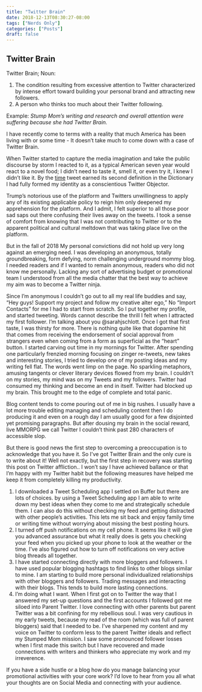 ```yaml
---
title: "Twitter Brain"
date: 2018-12-13T08:30:27-08:00
tags: ["Nerds Only"]
categories: ["Posts"]
draft: false
---
```


## Twitter Brain

Twitter Brain; Noun:

1. The condition resulting from excessive attention to Twitter characterized by intense effort toward building your personal brand  and attracting new followers.
2. A person who thinks too much about their Twitter following. 

Example: 
_Stump Mom’s writing and research and overall attention were suffering because she had Twitter Brain._ 

I have recently come to terms with a reality that much America has been living with or some time - It doesn’t take much to come down with a case of Twitter Brain.

When Twitter started to capture the media imagination and take the public discourse by storm I reacted to it, as a typical American seven year would react to a novel food; I didn’t need to taste it, smell it, or even try it, I knew I didn’t like it. By the [time](https://www.digitaltrends.com/social-media/tweet-is-now-officially-a-word-in-the-oxford-english-dictionary/) tweet earned its second definition in the Dictionary I had fully formed my identity as a conscientious Twitter Objector. 

Trump’s notorious use of the platform and Twitters unwillingness to apply any of its existing applicable policy to reign him only deepened my apprehension for the platform. And I admit, I felt superior to all those poor sad saps out there confusing their lives away on the tweets. I took a sense of comfort from knowing that I was not contributing to Twitter or to the apparent political and cultural meltdown that was taking place live on the platform. 

But in the fall of 2018 My personal convictions did not hold up very long against an emerging need. I was developing an anonymous, totally groundbreaking, form defying, norm challenging underground mommy blog. I needed readers and if I wanted to remain anonymous, readers who did not know me personally. Lacking any sort of advertising budget or promotional team I understood from all the media chatter that the best way to achieve my aim was to become a Twitter ninja. 

Since I’m anonymous I couldn’t go out to all my real life buddies and say, “Hey guys! Support my project and follow my creative alter ego,” No “Import Contacts” for me I had to start from scratch. So I put together my profile, and started tweeting.  Words cannot describe the thrill I felt when I attracted my first follower. I’m talking about you @sarahjschlott. Once I got that first taste, I was thirsty for more. There is nothing quite like that dopamine hit that comes from receiving the endorsement of social approval from strangers even when coming from a form as superficial as the “heart” button. I started carving out time in my mornings for Twitter. After spending one particularly frenzied morning focusing on zinger re-tweets, new takes and interesting stories, I tried to develop one of my posting ideas and my writing fell flat. The words went limp on the page. No sparkling metaphors, amusing tangents or clever literary devices flowed from my brain. I couldn’t on my stories, my mind was on my Tweets and my followers. Twitter had consumed my thinking and become an end in itself. Twitter had blocked up my brain. This brought me to the edge of complete and total panic. 

Blog content tends to come pouring out of me in big rushes. I usually have a lot more trouble editing managing and scheduling content then I do producing it and even on a rough day I am usually good for a few disjointed yet promising paragraphs.  But after dousing my brain in the social reward, live MMORPG we call Twitter I couldn’t think past 280 characters of accessible slop. 

But there is good news the first step to overcoming a preoccupation is to acknowledge that you have it.  So I’ve got Twitter Brain and the only cure is to write about it! Well not exactly, but the first step in recovery was starting this post on Twitter affliction.. I won’t say I have achieved ballance or that I’m happy with my Twitter habit but the following measures have helped me keep it from completely killing my productivity.

1. I downloaded a Tweet Scheduling app  I settled on Buffer but there are lots of choices. by using a Tweet Scheduling app I am able to write down my best ideas when they come to me and strategically schedule them. I can also do this without checking my feed and getting distracted with other people’s activities. This lets me sit back and enjoy family time or writing time without worrying about missing the best posting hours. 
2. I turned off push notifications on my cell phone. It seems like it will give you advanced assurance but what it really does is gets you checking your feed when you picked up your phone to look at the weather or the time. I’ve also figured out how to turn off notifications on very active blog threads all together.
3. I have started connecting directly with more bloggers and followers. I have used popular blogging hashtags to find links to other blogs similar to mine. I am starting to build more personal individualized relationships with other bloggers and followers. Trading messages and interacting with their blogs. This tends to build more lasting connections. 
4. I’m doing what I want. When I first got on to Twitter the way that I answered my set-up questions and the first accounts I followed got me siloed into Parent Twitter. I love connecting with other parents but parent Twitter was a bit confining for my rebellious soul. I was very cautious in my early tweets, because my read of the room (which was full of parent bloggers) said that I needed to be. I’ve sharpened my content and my voice on Twitter to conform less to the parent Twitter ideals and reflect my Stumped Mom mission. I saw some pronounced follower losses when I first made this switch but I have recovered and made connections with writers and thinkers who appreciate my work and my irreverence. 

If you have a side hustle or a blog how do you manage balancing your promotional activities with your core work? I’d love to hear from you all what your thoughts are on Social Media and connecting with your audience. 
